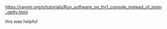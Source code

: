 https://raymii.org/s/tutorials/Run_software_on_tty1_console_instead_of_login_getty.html

this was helpful

